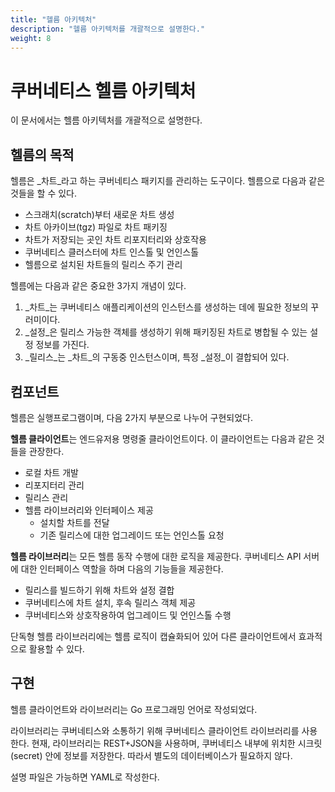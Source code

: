 ```yaml
---
title: "헬름 아키텍처"
description: "헬름 아키텍처를 개괄적으로 설명한다."
weight: 8
---
```


# 쿠버네티스 헬름 아키텍처

이 문서에서는 헬름 아키텍처를 개괄적으로 설명한다.

## 헬름의 목적

헬름은 _차트_라고 하는 쿠버네티스 패키지를 관리하는 도구이다.
헬름으로 다음과 같은 것들을 할 수 있다.

- 스크래치(scratch)부터 새로운 차트 생성
- 차트 아카이브(tgz) 파일로 차트 패키징
- 차트가 저장되는 곳인 차트 리포지터리와 상호작용
- 쿠버네티스 클러스터에 차트 인스톨 및 언인스톨
- 헬름으로 설치된 차트들의 릴리스 주기 관리

헬름에는 다음과 같은 중요한 3가지 개념이 있다.

1. _차트_는 쿠버네티스 애플리케이션의 인스턴스를 생성하는 데에 필요한 정보의 꾸러미이다.
2. _설정_은 릴리스 가능한 객체를 생성하기 위해 패키징된 차트로 병합될 수 있는 설정 정보를 가진다.
3. _릴리스_는 _차트_의 구동중 인스턴스이며, 특정 _설정_이 결합되어 있다.

## 컴포넌트

헬름은 실행프로그램이며, 다음 2가지 부분으로 나누어 구현되었다.

**헬름 클라이언트**는 엔드유저용 명령줄 클라이언트이다.
이 클라이언트는 다음과 같은 것들을 관장한다.

- 로컬 차트 개발
- 리포지터리 관리
- 릴리스 관리
- 헬름 라이브러리와 인터페이스 제공
  - 설치할 차트를 전달
  - 기존 릴리스에 대한 업그레이드 또는 언인스톨 요청

**헬름 라이브러리**는 모든 헬름 동작 수행에 대한 로직을 제공한다.
쿠버네티스 API 서버에 대한 인터페이스 역할을 하며 다음의 기능들을 제공한다.

- 릴리스를 빌드하기 위해 차트와 설정 결합
- 쿠버네티스에 차트 설치, 후속 릴리스 객체 제공
- 쿠버네티스와 상호작용하여 업그레이드 및 언인스톨 수행

단독형 헬름 라이브러리에는 헬름 로직이 캡슐화되어 있어
다른 클라이언트에서 효과적으로 활용할 수 있다.

## 구현

헬름 클라이언트와 라이브러리는 Go 프로그래밍 언어로 작성되었다.

라이브러리는 쿠버네티스와 소통하기 위해 쿠버네티스 클라이언트 라이브러리를 사용한다.
현재, 라이브러리는 REST+JSON을 사용하며,
쿠버네티스 내부에 위치한 시크릿(secret) 안에 정보를 저장한다.
따라서 별도의 데이터베이스가 필요하지 않다.

설명 파일은 가능하면 YAML로 작성한다.
